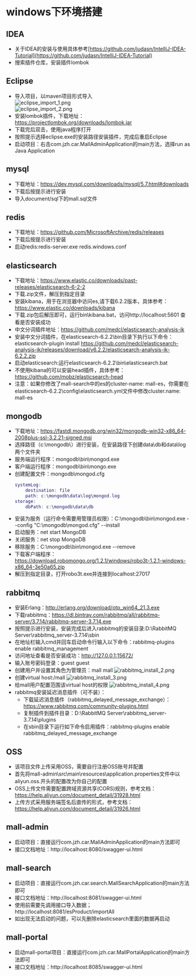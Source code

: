 # windows下环境搭建

## IDEA

- 关于IDEA的安装与使用具体参考[https://github.com/judasn/IntelliJ-IDEA-Tutorial](https://github.com/judasn/IntelliJ-IDEA-Tutorial)
- 搜索插件仓库，安装插件lombok

## Eclipse

- 导入项目，以maven项目形式导入  
    ![eclipse_import_1.png](https://github.com/macrozheng/mall/blob/master/document/resource/eclipse_import_1.png)  
    ![eclipse_import_2.png](https://github.com/macrozheng/mall/blob/master/document/resource/eclipse_import_2.png)
- 安装lombok插件，下载地址：https://projectlombok.org/downloads/lombok.jar  
- 下载完后双击，使用java程序打开
- 按照提示选择eclipse.exe的安装路径安装插件，完成后重启Eclipse
- 启动项目：右击com.jzh.car.MallAdminApplication的main方法，选择run as Java Application

## mysql

- 下载地址：https://dev.mysql.com/downloads/mysql/5.7.html#downloads
- 下载后按提示进行安装
- 导入document/sql下的mall.sql文件

## redis

- 下载地址：https://github.com/MicrosoftArchive/redis/releases
- 下载后按提示进行安装
- 启动redis:redis-server.exe redis.windows.conf

## elasticsearch

- 下载地址：https://www.elastic.co/downloads/past-releases/elasticsearch-6-2-2
- 下载.zip文件，解压到指定目录
- 安装kibana，用于在浏览器中访问es,请下载6.2.2版本，具体参考：https://www.elastic.co/downloads/kibana
- 下载.zip包后解压即可，运行bin\kibana.bat，访问http://localhost:5601 查看是否安装成功
- 中文分词插件地址：https://github.com/medcl/elasticsearch-analysis-ik
- 安装中文分词插件，在elasticsearch-6.2.2\bin目录下执行以下命令：
elasticsearch-plugin install https://github.com/medcl/elasticsearch-analysis-ik/releases/download/v6.2.2/elasticsearch-analysis-ik-6.2.2.zip
- 启动elasticsearch:运行elasticsearch-6.2.2\bin\elasticsearch.bat
- 不使用kibana的可以安装head插件，具体参考：https://github.com/mobz/elasticsearch-head
- 注意：如果你修改了mall-search中的es的cluster-name: mall-es，你需要在elasticsearch-6.2.2\config\elasticsearch.yml文件中修改cluster.name: mall-es

## mongodb

- 下载地址：https://fastdl.mongodb.org/win32/mongodb-win32-x86_64-2008plus-ssl-3.2.21-signed.msi
- 选择路径（c:\mongodb\）进行安装，在安装路径下创建data\db和data\log两个文件夹
- 服务端运行程序：mongodb\bin\mongod.exe
- 客户端运行程序：mongodb\bin\mongo.exe
- 创建配置文件：mongodb\mongod.cfg
    ``` lua
    systemLog:
        destination: file
        path: c:\mongodb\data\log\mongod.log
    storage:
        dbPath: c:\mongodb\data\db
    ```
- 安装为服务（运行命令需要用管理员权限）：C:\mongodb\bin\mongod.exe --config "C:\mongodb\mongod.cfg" --install
- 启动服务：net start MongoDB
- 关闭服务：net stop MongoDB
- 移除服务：C:\mongodb\bin\mongod.exe --remove
- 下载客户端程序：https://download.robomongo.org/1.2.1/windows/robo3t-1.2.1-windows-x86_64-3e50a65.zip
- 解压到指定目录，打开robo3t.exe并连接到localhost:27017

## rabbitmq

- 安装Erlang：http://erlang.org/download/otp_win64_21.3.exe
- 下载rabbitmq：https://dl.bintray.com/rabbitmq/all/rabbitmq-server/3.7.14/rabbitmq-server-3.7.14.exe
- 按照提示进行安装，安装完成后进入rabbitmq的安装目录:D:\RabbitMQ Server\rabbitmq_server-3.7.14\sbin
- 在地址栏输入cmd并回车启动命令行输入以下命令：rabbitmq-plugins enable rabbitmq_management
- 访问地址查看是否安装成功：http://127.0.0.1:15672/
- 输入账号密码登录：guest guest
- 创建用户并设置其角色为管理员：mall mall
    ![rabbitmq_install_2.png](https://github.com/macrozheng/mall/blob/master/document/resource/rabbitmq_install_2.png)
- 创建virtual host:/mall
    ![rabbitmq_install_3.png](https://github.com/macrozheng/mall/blob/master/document/resource/rabbitmq_install_3.png)
- 给mall用户配置范围该virtual host的权限
    ![rabbitmq_install_4.png](https://github.com/macrozheng/mall/blob/master/document/resource/rabbitmq_install_4.png)
- rabbitmq安装延迟消息插件（可不装）：
    - 下载延迟消息插件（rabbitmq_delayed_message_exchange）：https://www.rabbitmq.com/community-plugins.html
    - 复制插件到插件目录：D:\RabbitMQ Server\rabbitmq_server-3.7.14\plugins
    - 在sbin目录下运行如下命令启用插件：rabbitmq-plugins enable rabbitmq_delayed_message_exchange
    
## OSS

- 该项目文件上传采用OSS，需要自行注册OSS账号并配置
- 首先将mall-admin\src\main\resources\application.properties文件中以aliyun.oss.开头的配置改为你自己的配置
- OSS上传文件需要配置跨域资源共享(CORS)规则，参考文档：https://help.aliyun.com/document_detail/31928.html
- 上传方式采用服务端签名后直传的形式，参考文档：https://help.aliyun.com/document_detail/31926.html

## mall-admin

- 启动项目：直接运行com.jzh.car.MallAdminApplication的main方法即可
- 接口文档地址：http://localhost:8080/swagger-ui.html

## mall-search

- 启动项目：直接运行com.jzh.car.search.MallSearchApplication的main方法即可
- 接口文档地址：http://localhost:8081/swagger-ui.html
- 使用前需要先调用接口导入数据；http://localhost:8081/esProduct/importAll
- 如出现无法启动的问题，可以先删除elasticsearch里面的数据再启动

## mall-portal

- 启动mall-portal项目：直接运行com.jzh.car.MallPortalApplication的main方法即可
- 接口文档地址：http://localhost:8085/swagger-ui.html
